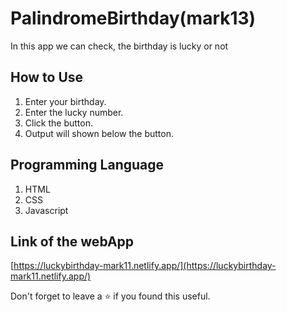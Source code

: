 # PalindromeBirthday(mark13)

In this app we can check, the birthday is lucky or not

## How to Use 

1. Enter your birthday.
2. Enter the lucky number.
2. Click the button.
3. Output will shown below the button.


## Programming Language

1. HTML
2. CSS
3. Javascript

## Link of the webApp

[https://luckybirthday-mark11.netlify.app/](https://luckybirthday-mark11.netlify.app/)

Don't forget to leave a ⭐ if you found this useful.
